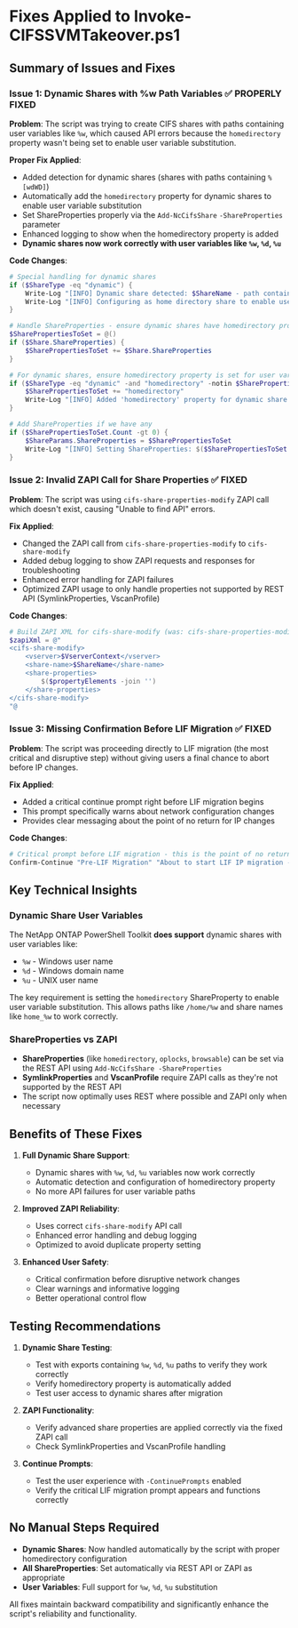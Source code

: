 # Fixes Applied to Invoke-CIFSSVMTakeover.ps1

## Summary of Issues and Fixes

### Issue 1: Dynamic Shares with %w Path Variables ✅ PROPERLY FIXED
**Problem**: The script was trying to create CIFS shares with paths containing user variables like `%w`, which caused API errors because the `homedirectory` property wasn't being set to enable user variable substitution.

**Proper Fix Applied**: 
- Added detection for dynamic shares (shares with paths containing `%[wdWD]`)
- Automatically add the `homedirectory` property for dynamic shares to enable user variable substitution
- Set ShareProperties properly via the `Add-NcCifsShare` `-ShareProperties` parameter
- Enhanced logging to show when the homedirectory property is added
- **Dynamic shares now work correctly with user variables like `%w`, `%d`, `%u`**

**Code Changes**:
```powershell
# Special handling for dynamic shares
if ($ShareType -eq "dynamic") {
    Write-Log "[INFO] Dynamic share detected: $ShareName - path contains user variables" "INFO"
    Write-Log "[INFO] Configuring as home directory share to enable user variable substitution" "INFO"
}

# Handle ShareProperties - ensure dynamic shares have homedirectory property
$SharePropertiesToSet = @()
if ($Share.ShareProperties) {
    $SharePropertiesToSet += $Share.ShareProperties
}

# For dynamic shares, ensure homedirectory property is set for user variable substitution
if ($ShareType -eq "dynamic" -and "homedirectory" -notin $SharePropertiesToSet) {
    $SharePropertiesToSet += "homedirectory"
    Write-Log "[INFO] Added 'homedirectory' property for dynamic share: $ShareName" "INFO"
}

# Add ShareProperties if we have any
if ($SharePropertiesToSet.Count -gt 0) {
    $ShareParams.ShareProperties = $SharePropertiesToSet
    Write-Log "[INFO] Setting ShareProperties: $($SharePropertiesToSet -join ', ') for share: $ShareName" "INFO"
}
```

### Issue 2: Invalid ZAPI Call for Share Properties ✅ FIXED
**Problem**: The script was using `cifs-share-properties-modify` ZAPI call which doesn't exist, causing "Unable to find API" errors.

**Fix Applied**:
- Changed the ZAPI call from `cifs-share-properties-modify` to `cifs-share-modify`
- Added debug logging to show ZAPI requests and responses for troubleshooting
- Enhanced error handling for ZAPI failures
- Optimized ZAPI usage to only handle properties not supported by REST API (SymlinkProperties, VscanProfile)

**Code Changes**:
```powershell
# Build ZAPI XML for cifs-share-modify (was: cifs-share-properties-modify)
$zapiXml = @"
<cifs-share-modify>
    <vserver>$VserverContext</vserver>
    <share-name>$ShareName</share-name>
    <share-properties>
        $($propertyElements -join '')
    </share-properties>
</cifs-share-modify>
"@
```

### Issue 3: Missing Confirmation Before LIF Migration ✅ FIXED
**Problem**: The script was proceeding directly to LIF migration (the most critical and disruptive step) without giving users a final chance to abort before IP changes.

**Fix Applied**:
- Added a critical continue prompt right before LIF migration begins
- This prompt specifically warns about network configuration changes
- Provides clear messaging about the point of no return for IP changes

**Code Changes**:
```powershell
# Critical prompt before LIF migration - this is the point of no return for IP changes
Confirm-Continue "Pre-LIF Migration" "About to start LIF IP migration - this will change network configuration on both clusters"
```

## Key Technical Insights

### Dynamic Share User Variables
The NetApp ONTAP PowerShell Toolkit **does support** dynamic shares with user variables like:
- `%w` - Windows user name
- `%d` - Windows domain name  
- `%u` - UNIX user name

The key requirement is setting the `homedirectory` ShareProperty to enable user variable substitution. This allows paths like `/home/%w` and share names like `home_%w` to work correctly.

### ShareProperties vs ZAPI
- **ShareProperties** (like `homedirectory`, `oplocks`, `browsable`) can be set via the REST API using `Add-NcCifsShare -ShareProperties`
- **SymlinkProperties** and **VscanProfile** require ZAPI calls as they're not supported by the REST API
- The script now optimally uses REST where possible and ZAPI only when necessary

## Benefits of These Fixes

1. **Full Dynamic Share Support**: 
   - Dynamic shares with `%w`, `%d`, `%u` variables now work correctly
   - Automatic detection and configuration of homedirectory property
   - No more API failures for user variable paths

2. **Improved ZAPI Reliability**:
   - Uses correct `cifs-share-modify` API call
   - Enhanced error handling and debug logging
   - Optimized to avoid duplicate property setting

3. **Enhanced User Safety**:
   - Critical confirmation before disruptive network changes
   - Clear warnings and informative logging
   - Better operational control flow

## Testing Recommendations

1. **Dynamic Share Testing**: 
   - Test with exports containing `%w`, `%d`, `%u` paths to verify they work correctly
   - Verify homedirectory property is automatically added
   - Test user access to dynamic shares after migration

2. **ZAPI Functionality**: 
   - Verify advanced share properties are applied correctly via the fixed ZAPI call
   - Check SymlinkProperties and VscanProfile handling

3. **Continue Prompts**: 
   - Test the user experience with `-ContinuePrompts` enabled
   - Verify the critical LIF migration prompt appears and functions correctly

## No Manual Steps Required

- **Dynamic Shares**: Now handled automatically by the script with proper homedirectory configuration
- **All ShareProperties**: Set automatically via REST API or ZAPI as appropriate
- **User Variables**: Full support for `%w`, `%d`, `%u` substitution

All fixes maintain backward compatibility and significantly enhance the script's reliability and functionality.